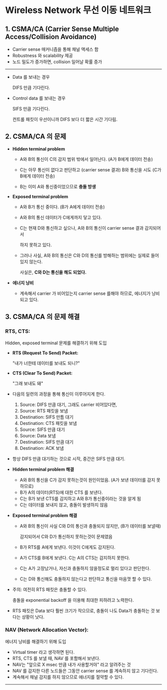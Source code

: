# Wireless Network 무선 이동 네트워크

## 1. CSMA/CA (Carrier Sense Multiple Access/Collision Avoidance)

- Carrier sense 매커니즘을 통해 채널 액세스 함
- Robustness 와 scalability 제공
- 노드 밀도가 증가하면, collision 일어날 확률 증가

---

- Data 를 보내는 경우

  DIFS 만큼 기다린다.

- Control data 를 보내는 경우

  SIFS 만큼 기다린다.

  컨트롤 패킷이 우선이니까 DIFS 보다 더 짧은 시간 기다림.

## 2. CSMA/CA 의 문제

- **Hidden terminal problem**

  - A와 B의 통신이 C의 감지 범위 밖에서 일어난다. (A가 B에게 데이터 전송)

  - C는 아무 통신이 없다고 판단하고 (carrier sense 결과) B와 통신을 시도 (C가 B에게 데이터 전송)
  - B는 이미 A와 통신중이었으므로 **충돌 방생**

- **Exposed terminal problem**

  - A와 B가 통신 중이다. (B가 A에게 데이터 전송)

  - A와 B의 통신 데이터가 C에게까지 닿고 있다.

  - C는 현재 D와 통신하고 싶으나, A와 B의 통신이 carrier sense 결과 감지되어서

    하지 못하고 있다.

  - 그러나 사실, A와 B의 통신은 C와 D의 통신를 방해하는 범위에는 실제로 들어있지 않는다.

    사실은, **C와 D는 통신을 해도 되었다.**

- **에너지 낭비**

  - 계속해서 carrier 가 비어있는지 carrier sense 를해야 하므로, 에너지가 낭비되고 있다.

## 3. CSMA/CA 의 문제 해결

### RTS, CTS:

Hidden, exposed terminal 문제를 해결하기 위해 도입

- **RTS (Request To Send) Packet:**

  "내가 너한테 데이터를 보내도 되니?"

- **CTS (Clear To Send) Packet:**

  "그래 보내도 돼"

- 다음의 일련의 과정을 통해 통신이 이루어지게 한다.

  1. Source: DIFS 만큼 대기, 그래도 carrier 비어있다면,
  2. Source: RTS 패킷을 보냄
  3. Destination: SIFS 만틈 대기
  4. Destination: CTS 패킷을 보냄
  5. Source: SIFS 만큼 대기
  6. Source: Data 보냄
  7. Destination: SIFS 만큼 대기
  8. Destination: ACK 보냄

- 항상 DIFS 만큼 대기하는 것으로 시작, 중간은 SIFS 만큼 대기.

- **Hidden terminal problem 해결**

  - A와 B의 통신을 C가 감지 못하는것이 원인이었음. (A가 보낸 데이터를 감지 못하므로)
  - B가 A의 데이터(RTS)에 대한 CTS 를 보낸다.
  - C는 B가 보낸 CTS를 감지하고 A와 B가 통신중이라는 것을 알게 됨
  - C는 데이터를 보내지 않고, 충돌이 발생하지 않음

- **Exposed terminal problem 해결**

  - A와 B의 통신이 사실 C와 D의 통신과 충돌되지 않지만, (B가 데이터를 보낼때)

    감지되어서 C와 D가 통신하지 못하는것이 문제였음

  - B가 RTS를 A에게 보낸다. 이것이 C에게도 감지된다.

  - A가 CTS를 B에게 보낸다. C는 A의 CTS는 감지하지 못한다.

  - C는 A가 고장났거나, 자신과 충돌하지 않을정도로 멀리 있다고 판단한다.

  - C는 D와 통신해도 충돌하지 않는다고 판단하고 통신을 마음껏 할 수 있다.

- 주의: 여전히 RTS 패킷은 충돌할 수 있다.

  충돌을 exponential backoff 을 이용해 최대한 피하려고 노력한다.

- RTS 패킷은 Data 보다 훨씬 크기가 작으므로, 충돌이 나도 Data가 충돌하는 것 보다는 상황이 낫다.

### NAV (Network Allocation Vector):

에너지 낭비를 해결하기 위해 도입

- Virtual timer 라고 생각하면 된다.
- RTS, CTS 를 보낼 때, NAV 를 포함해서 보낸다.
- NAV는 "앞으로 X msec 만큼 내가 사용할거야" 라고 알려주는 것
- NAV 를 감지한 다른 노드들은 그동안 carrier sense 를 계속하지 않고 기다린다.
- 계속해서 채널 감지를 하지 않으므로 에너지를 절약할 수 있다. 

---

